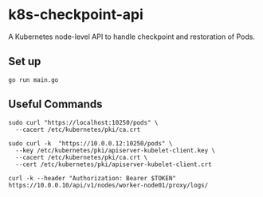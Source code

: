 # k8s-checkpoint-api
A Kubernetes node-level API to handle checkpoint and restoration of Pods.

## Set up
```
go run main.go
```

## Useful Commands
```
sudo curl "https://localhost:10250/pods" \
  --cacert /etc/kubernetes/pki/ca.crt
```
```
sudo curl -k  "https://10.0.0.12:10250/pods" \
  --key /etc/kubernetes/pki/apiserver-kubelet-client.key \
  --cacert /etc/kubernetes/pki/ca.crt \
  --cert /etc/kubernetes/pki/apiserver-kubelet-client.crt
```
```
curl -k --header "Authorization: Bearer $TOKEN"  https://10.0.0.10/api/v1/nodes/worker-node01/proxy/logs/
```